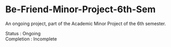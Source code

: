 # Be-Friend-Minor-Project-6th-Sem
An ongoing project, part of the Academic Minor Project of the 6th semester.

Status : Ongoing                      
Completion : Incomplete             
 
